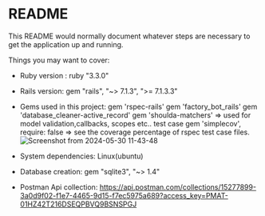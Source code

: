 # README

This README would normally document whatever steps are necessary to get the
application up and running.

Things you may want to cover:

* Ruby version : ruby "3.3.0"
* Rails version: gem "rails", "~> 7.1.3", ">= 7.1.3.3"
* Gems used in this project:
    gem 'rspec-rails'
    gem 'factory_bot_rails'
    gem 'database_cleaner-active_record'
    gem 'shoulda-matchers' => used for model validation,callbacks, scopes etc.. test case
    gem 'simplecov', require: false => see the coverage percentage of rspec test case files.
      ![Screenshot from 2024-05-30 11-43-48](https://github.com/bikashdey/lohono_stays/assets/74043649/fbb81fac-95f1-4a5b-9b23-d0000004815c)

* System dependencies: Linux(ubuntu) 

* Database creation: gem "sqlite3", "~> 1.4"

* Postman  Api collection: https://api.postman.com/collections/15277899-3a0d9f02-f1e7-4465-9d15-f7ec5975a689?access_key=PMAT-01HZ42T216DSEQPBVQ9BSNSPGJ 


